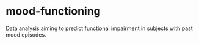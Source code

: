 # mood-functioning
Data analysis aiming to predict functional impairment in subjects with past mood episodes.

